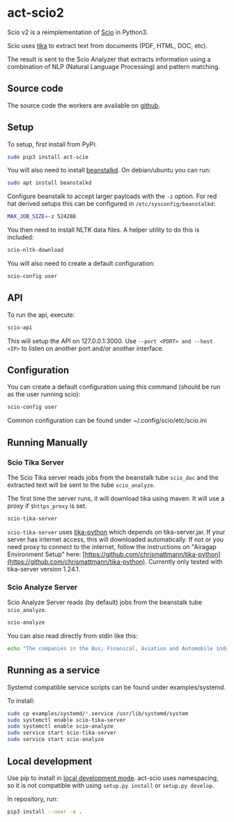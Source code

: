 # act-scio2
Scio v2 is a reimplementation of [Scio](https://github.com/mnemonic-no/act-scio) in Python3.

Scio uses [tika](https://tika.apache.org) to extract text from documents (PDF, HTML, DOC, etc).

The result is sent to the Scio Analyzer that extracts information using a combination of NLP
(Natural Language Processing) and pattern matching.

## Source code

The source code the workers are available on [github](https://github.com/mnemonic-no/act-scio2).

## Setup

To setup, first install from PyPi:

```bash
sudo pip3 install act-scio
```

You will also need to install [beanstalkd](https://beanstalkd.github.io/). On debian/ubuntu you can run:

```bash
sudo apt install beanstalkd
```

Configure beanstalk to accept larger payloads with the `-z` option. For red hat derived setups this can be configured in `/etc/sysconfig/beanstalkd`:

```bash
MAX_JOB_SIZE=-z 524288
```

You then need to install NLTK data files. A helper utility to do this is included:

```bash
scio-nltk-download
```

You will also need to create a default configuration:

```bash
scio-config user
```

## API

To run the api, execute:


```bash
scio-api
```

This will setup the API on 127.0.0.1:3000. Use `--port <PORT> and --host <IP>` to listen on another port and/or another interface.

## Configuration

You can create a default configuration using this command (should be run as the user running scio):

```bash
scio-config user
```

Common configuration can be found under ~/.config/scio/etc/scio.ini

## Running Manually

### Scio Tika Server

The Scio Tika server reads jobs from the beanstalk tube `scio_doc` and the extracted text will be sent to the tube `scio_analyze`.

The first time the server runs, it will download tika using maven. It will use a proxy if `$https_proxy` is set.

```bash
scio-tika-server
```

`scio-tika-server` uses [tika-python](https://github.com/chrismattmann/tika-python) which depends on tika-server.jar. If your server has internet access, this will downloaded automatically. If not or you need proxy to connect to the internet, follow the instructions on "Airagap Environment Setup" here: [https://github.com/chrismattmann/tika-python](https://github.com/chrismattmann/tika-python). Currently only tested with tika-server version 1.24.1.

### Scio Analyze Server

Scio Analyze Server reads (by default) jobs from the beanstalk tube `scio_analyze`.

```bash
scio-analyze
```

You can also read directly from stdin like this:

```bash
echo "The companies in the Bus; Finanical, Aviation and Automobile industry are large." | scio-analyze --beanstalk=
```

## Running as a service

Systemd compatible service scripts can be found under examples/systemd.

To install:

```bash
sudo cp examples/systemd/*.service /usr/lib/systemd/system
sudo systemctl enable scio-tika-server
sudo systemctl enable scio-analyze
sudo service start scio-tika-server
sudo service start scio-analyze
```

## Local development

Use pip to install in [local development mode](https://pip.pypa.io/en/stable/reference/pip_install/#editable-installs). act-scio uses namespacing, so it is not compatible with using `setup.py install` or `setup.py develop`.

In repository, run:

```bash
pip3 install --user -e .
```
